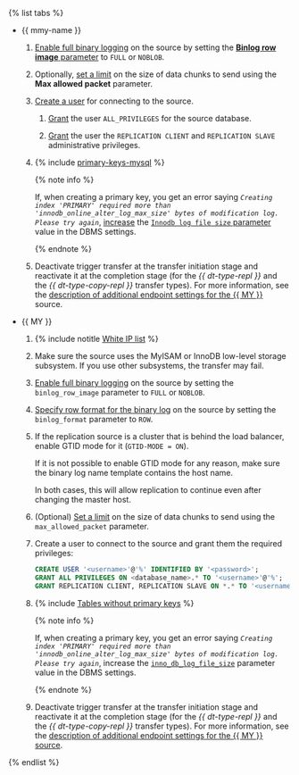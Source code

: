 {% list tabs %}

- {{ mmy-name }}
    
    1. [Enable full binary logging](../../../../managed-mysql/operations/update.md#change-mysql-config) on the source by setting the [**Binlog row image** parameter](https://dev.mysql.com/doc/refman/5.7/en/replication-options-binary-log.html#sysvar_binlog_row_image) to `FULL` or `NOBLOB`.
    
    1. Optionally, [set a limit](../../../../managed-mysql/operations/update.md#change-mysql-config) on the size of data chunks to send using the **Max allowed packet** parameter.
    
    1. [Create a user](../../../../managed-mysql/operations/cluster-users.md#adduser) for connecting to the source.
        
        1. [Grant](../../../../managed-mysql/operations/grant.md#grant-privilege) the user `ALL_PRIVILEGES` for the source database.
        
        1. [Grant](../../../../managed-mysql/concepts/settings-list#setting-administrative-privileges) the user the `REPLICATION CLIENT` and `REPLICATION SLAVE` administrative privileges.
    
    1. {% include [primary-keys-mysql](../../primary-keys-mysql.md) %}
    
       {% note info %}
    
       If, when creating a primary key, you get an error saying _`Creating index 'PRIMARY' required more than 'innodb_online_alter_log_max_size' bytes of modification log. Please try again`_, [increase](../../../../managed-mysql/operations/update.md#change-mysql-config) the [`Innodb log file size` parameter](https://dev.mysql.com/doc/refman/8.0/en/innodb-parameters.html#sysvar_innodb_log_file_size) value in the DBMS settings.
    
       {% endnote %}
    
    1. Deactivate trigger transfer at the transfer initiation stage and reactivate it at the completion stage (for the _{{ dt-type-repl }}_ and the _{{ dt-type-copy-repl }}_ transfer types). For more information, see the [description of additional endpoint settings for the {{ MY }}](../../../../data-transfer/operations/endpoint/source/mysql.md#additional-settings) source.

- {{ MY }}
    
    1. {% include notitle [White IP list](../../configure-white-ip.md) %}
    
    1. Make sure the source uses the MyISAM or InnoDB low-level storage subsystem. If you use other subsystems, the transfer may fail.
    
    1. [Enable full binary logging](https://dev.mysql.com/doc/refman/8.0/en/replication-options-binary-log.html#sysvar_binlog_row_image) on the source by setting the `binlog_row_image` parameter to `FULL` or `NOBLOB`.
    
    1. [Specify row format for the binary log](https://dev.mysql.com/doc/refman/5.7/en/replication-options-binary-log.html#sysvar_binlog_format) on the source by setting the `binlog_format` parameter to `ROW`.
    
    1. If the replication source is a cluster that is behind the load balancer, enable GTID mode for it (`GTID-MODE = ON`).
    
       If it is not possible to enable GTID mode for any reason, make sure the binary log name template contains the host name.
    
       In both cases, this will allow replication to continue even after changing the master host.
    
    1. (Optional) [Set a limit](https://dev.mysql.com/doc/refman/8.0/en/server-system-variables.html#sysvar_max_allowed_packet) on the size of data chunks to send using the `max_allowed_packet` parameter.
    
    1. Create a user to connect to the source and grant them the required privileges:
    
        ```sql
        CREATE USER '<username>'@'%' IDENTIFIED BY '<password>';
        GRANT ALL PRIVILEGES ON <database_name>.* TO '<username>'@'%';
        GRANT REPLICATION CLIENT, REPLICATION SLAVE ON *.* TO '<username>'@'%';
        ```

    1. {% include [Tables without primary keys](../../primary-keys-mysql.md) %}
    
       {% note info %}
    
       If, when creating a primary key, you get an error saying _`Creating index 'PRIMARY' required more than 'innodb_online_alter_log_max_size' bytes of modification log. Please try again`_, increase the [`inno_db_log_file_size`](https://dev.mysql.com/doc/refman/8.0/en/innodb-parameters.html#sysvar_innodb_log_file_size) parameter value in the DBMS settings.
    
       {% endnote %}
    
    1. Deactivate trigger transfer at the transfer initiation stage and reactivate it at the completion stage (for the _{{ dt-type-repl }}_ and the _{{ dt-type-copy-repl }}_ transfer types). For more information, see the [description of additional endpoint settings for the {{ MY }} source](../../../../data-transfer/operations/endpoint/source/mysql.md#additional-settings).

{% endlist %}